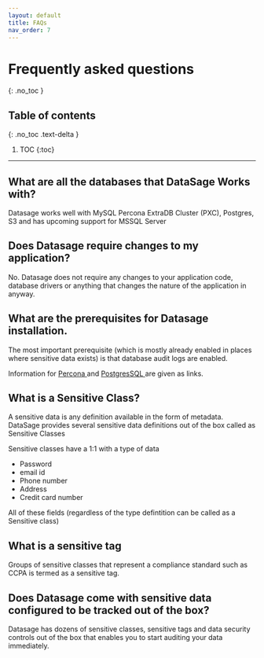 ```yaml
---
layout: default
title: FAQs
nav_order: 7
---
```


# Frequently asked questions
{: .no_toc }


## Table of contents
{: .no_toc .text-delta }

1. TOC
{:toc}

---

## What are all the databases that DataSage Works with?

Datasage works well with MySQL Percona ExtraDB Cluster (PXC), Postgres, S3 and has upcoming support for MSSQL Server

## Does Datasage require changes to my application?

No. Datasage does not require any changes to your application code, database drivers or anything that changes the nature of the application in anyway.

## What are the prerequisites for Datasage installation.

The most important prerequisite (which is mostly already enabled in places where sensitive data exists) is that database audit logs are enabled.

Information for <a href="https://www.percona.com/doc/percona-server/8.0/management/audit_log_plugin.html"> Percona </a> and <a href="#"> PostgresSQL </a> are given as links. 

## What is a Sensitive Class?

A sensitive data is any definition available in the form of metadata. DataSage provides several sensitive data definitions out of the box called as Sensitive Classes

Sensitive classes have a 1:1 with a type of data

- Password
- email id
- Phone number
- Address
- Credit card number


All of these fields (regardless of the type defintition can be called as a Sensitive class)

## What is a sensitive tag

Groups of sensitive classes that represent a compliance standard such as CCPA is termed as a sensitive tag.

## Does Datasage come with sensitive data configured to be tracked out of the box?

Datasage has dozens of sensitive classes, sensitive tags and data security controls out of the box that enables you to start auditing your data immediately.


 


